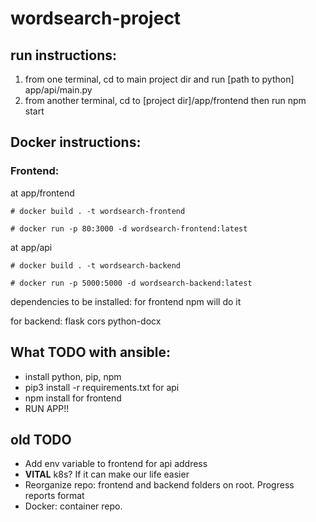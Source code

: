 # wordsearch-project

## run instructions:
1. from one terminal, cd to main project dir and run [path to python] app/api/main.py
2. from another terminal, cd to [project dir]/app/frontend then run npm start

## Docker instructions:
### Frontend:
at app/frontend

`# docker build . -t wordsearch-frontend`

`# docker run -p 80:3000 -d wordsearch-frontend:latest`

at app/api

`# docker build . -t wordsearch-backend`

`# docker run -p 5000:5000 -d wordsearch-backend:latest`


dependencies to be installed:
for frontend npm will do it

for backend:
flask
cors
python-docx

## What TODO with ansible:
- install python, pip, npm
- pip3 install -r requirements.txt for api
- npm install for frontend
- RUN APP!!


## old TODO
* Add env variable to frontend for api address
* **VITAL** k8s? If it can make our life easier
* Reorganize repo: frontend and backend folders on root. Progress reports format
* Docker: container repo.
